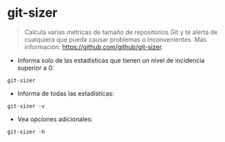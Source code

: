 # git-sizer

> Calcula varias métricas de tamaño de repositorios Git y te alerta de cualquiera que pueda causar problemas o inconvenientes.
> Más información: <https://github.com/github/git-sizer>.

- Informa solo de las estadísticas que tienen un nivel de incidencia superior a 0:

`git-sizer`

- Informa de todas las estadísticas:

`git-sizer -v`

- Vea opciones adicionales:

`git-sizer -h`
